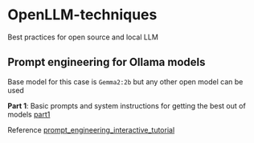 # OpenLLM-techniques
Best practices for open source and local LLM

## Prompt engineering for Ollama models
Base model for this case is `Gemma2:2b` but any other open model can be used

**Part 1**: Basic prompts and system instructions for getting the best out of models [part1](https://github.com/samuellukudu/OpenLLM-techniques/blob/main/part1.ipynb)

Reference [prompt_engineering_interactive_tutorial](https://github.com/anthropics/courses/blob/master/prompt_engineering_interactive_tutorial/Anthropic%201P/06_Precognition_Thinking_Step_by_Step.ipynb)
